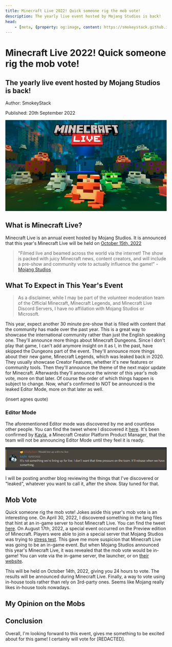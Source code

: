 ```yaml
---
title: Minecraft Live 2022! Quick someone rig the mob vote!
description: The yearly live event hosted by Mojang Studios is back!
head:
    - [meta, {property: og:image, content: https://smokeystack.github.io/assets/TWluZWNyYWZ0TGl2ZTIwMjI=.28e28683.png}]
---
```


# Minecraft Live 2022! Quick someone rig the mob vote!

## The yearly live event hosted by Mojang Studios is back!

Author: SmokeyStack

Published: 20th September 2022

![](../.vuepress/public/assets/images/blog/TWluZWNyYWZ0TGl2ZTIwMjI=.png)

## What is Minecraft Live?

Minecraft Live is an annual event hosted by Mojang Studios. It is announced that this year's Minecraft Live will be held on [October 15th, 2022](https://www.minecraft.net/en-us/article/minecraft-live-2022-back)

> "Filmed live and beamed across the world via the internet! The show is packed with juicy Minecraft news, content creators, and will include a pre-show and community vote to actually influence the game!" - [Mojang Studios](https"//www.minecraft.net/en-us/live)

## What To Expect in This Year's Event

> As a disclaimer, while I may be part of the volunteer moderation team of the Official Minecraft, Minecraft Legends, and Minecraft Live Discord Servers, I have no affiliation with Mojang Studios or Microsoft.

This year, expect another 30 minute pre-show that is filled with content that the community has made over the past year. This is a great way to showcase the international community rather than just the English speaking one. They'll announce more things about Minecraft Dungeons. Since I don't play that game, I can't add anymore insight on it as I, in the past, have skipped the Dungeons part of the event. They'll announce more things about their new game, Minecraft Legends, which was leaked back in 2020. They usually showcase Creator Features, whether it's new features or community tools. Then they'll announce the theme of the next major update for Minecraft. Afterwards they'll announce the winner of this year's mob vote, more on that later. Of course the order of which things happen is subject to change. Now, what's confirmed to NOT be announced is the leaked Editor Mode, more on that later as well. 

(insert agnes quote)

### Editor Mode

The aforementioned Editor mode was discovered by me and countless other people. You can find the tweet where I discovered it [here](https://twitter.com/SmokeyStack_/status/1537119547278368771). It's been confirmed by [Kayla](https://twitter.com/kaylasara), a Minecraft Creator Platform Product Manager, that the team will not be announcing Editor Mode until they feel it is ready.

![Kayla says Editor Mode isn't ready yet](../.vuepress/public/assets/images/blog/RWRpdG9yTW9kZQ==.png)

I will be posting another blog reviewing the things that I've discovered or "leaked", whatever you want to call it, after the show. Stay tuned for that.

## Mob Vote

Quick someone rig the mob vote! Jokes aside this year's mob vote is an interesting one. On April 30, 2022, I discovered something in the lang files that hint at an in-game server to host Minecraft Live. You can find the tweet [here](https://twitter.com/SmokeyStack_/status/1520425244716011521). On August 17th, 2022, a special event occurred on the Preview edition of Minecraft. Players were able to join a special server that Mojang Studios was trying to [stress test](https://twitter.com/JDavidFries/status/1560064291578863616). This gave me more suspicion that Minecraft Live was going to be an in-game event. But when Mojang Studios announced this year's Minecraft Live, it was revealed that the mob vote would be in-game! You can vote via the in-game server, the launcher, or on [their website](https://minecraft.net).

This will be held on October 14th, 2022, giving you 24 hours to vote. The results will be announced during Minecraft Live. Finally, a way to vote using in-house tools rather than rely on 3rd-party ones. Seems like Mojang really likes in-house tools nowadays.

## My Opinion on the Mobs

## Conclusion

Overall, I'm looking forward to this event, gives me something to be excited about for this game! I certainly will vote for [REDACTED].
